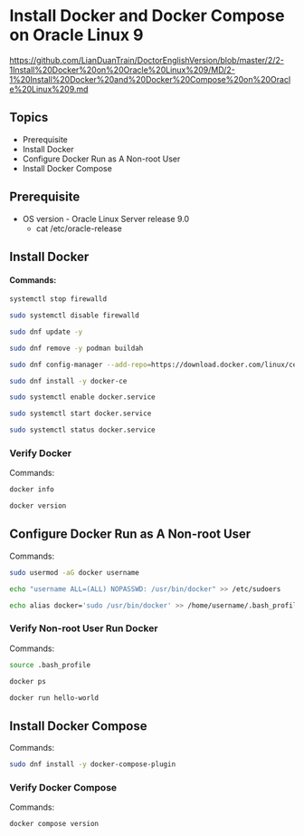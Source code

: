 # Install Docker and Docker Compose on Oracle Linux 9

https://github.com/LianDuanTrain/DoctorEnglishVersion/blob/master/2/2-1Install%20Docker%20on%20Oracle%20Linux%209/MD/2-1%20Install%20Docker%20and%20Docker%20Compose%20on%20Oracle%20Linux%209.md

## Topics

-   Prerequisite
-   Install Docker
-   Configure Docker Run as A Non-root User
-   Install Docker Compose

## Prerequisite

-   OS version - Oracle Linux Server release 9.0
    -   cat /etc/oracle-release

## Install Docker

#### Commands:

```bash
systemctl stop firewalld
```

```bash
sudo systemctl disable firewalld
```

```bash
sudo dnf update -y
```

```bash
sudo dnf remove -y podman buildah
```

```bash
sudo dnf config-manager --add-repo=https://download.docker.com/linux/centos/docker-ce.repo
```

```bash
sudo dnf install -y docker-ce
```

```bash
sudo systemctl enable docker.service
```

```bash
sudo systemctl start docker.service
```

```bash
sudo systemctl status docker.service
```

### Verify Docker

Commands:

```bash
docker info
```

```bash
docker version
```

## Configure Docker Run as A Non-root User

Commands:

```bash
sudo usermod -aG docker username
```

```bash
echo "username ALL=(ALL) NOPASSWD: /usr/bin/docker" >> /etc/sudoers
```

```bash
echo alias docker='sudo /usr/bin/docker' >> /home/username/.bash_profile
```

### Verify Non-root User Run Docker

Commands:

```bash
source .bash_profile
```

```bash
docker ps
```

```bash
docker run hello-world
```

## Install Docker Compose

Commands:

```bash
sudo dnf install -y docker-compose-plugin
```

### Verify Docker Compose

Commands:

```bash
docker compose version
```
